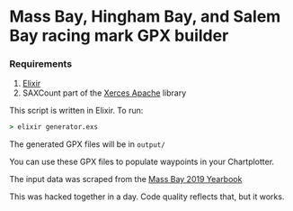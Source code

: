 # Mass Bay, Hingham Bay, and Salem Bay racing mark GPX builder


### Requirements

1. [Elixir](https://elixir-lang.org)
2. SAXCount part of the [Xerces Apache](https://xerces.apache.org) library

This script is written in Elixir. To run:

```cmd
> elixir generator.exs
```

The generated GPX files will be in `output/`

You can use these GPX files to populate waypoints in your Chartplotter.

The input data was scraped from the [Mass Bay 2019 Yearbook](http://www.massbaysailing.org/page/news/yearbook)

This was hacked together in a day. Code quality reflects that, but it works.